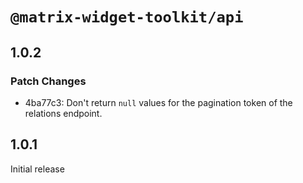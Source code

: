 # `@matrix-widget-toolkit/api`

## 1.0.2

### Patch Changes

- 4ba77c3: Don't return `null` values for the pagination token of the relations endpoint.

## 1.0.1

Initial release

